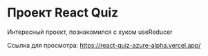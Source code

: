 # Проект React Quiz

Интересный проект, познакомился с хуком useReducer


Ссылка для просмотра: https://react-quiz-azure-alpha.vercel.app/
